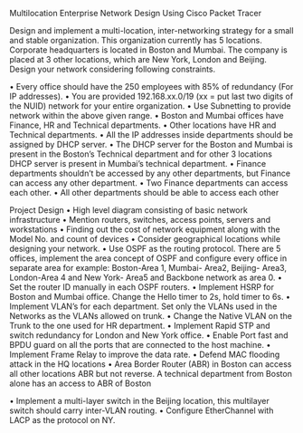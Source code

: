
Multilocation Enterprise Network Design Using Cisco Packet Tracer

Design and implement a multi-location, inter-networking strategy for a small and stable organization. This organization currently has 5 locations. Corporate headquarters is located in Boston and Mumbai. The company is placed at 3 other locations, which are New York, London and Beijing. Design your network considering following constraints.

• Every office should have the 250 employees with 85% of redundancy (For IP addresses).
• You are provided 192.168.xx.0/19 (xx = put last two digits of the NUID) network for your entire organization.
• Use Subnetting to provide network within the above given range.
• Boston and Mumbai offices have Finance, HR and Technical departments.
• Other locations have HR and Technical departments.
• All the IP addresses inside departments should be assigned by DHCP server.
• The DHCP server for the Boston and Mumbai is present in the Boston’s Technical department and for other 3 locations DHCP server is present in Mumbai’s technical department.
• Finance departments shouldn’t be accessed by any other departments, but Finance can access any other department.
• Two Finance departments can access each other.
• All other departments should be able to access each other

Project Design
• High level diagram consisting of basic network infrastructure
• Mention routers, switches, access points, servers and workstations
• Finding out the cost of network equipment along with the Model No. and count of devices
• Consider geographical locations while designing your network.
• Use OSPF as the routing protocol. There are 5 offices, implement the area concept of OSPF and configure every office in separate area for example: Boston-Area 1, Mumbai- Area2, Beijing- Area3, London-Area 4 and New York- Area5 and Backbone network as area 0.
• Set the router ID manually in each OSPF routers.
• Implement HSRP for Boston and Mumbai office. Change the Hello timer to 2s, hold timer to 6s.
• Implement VLAN’s for each department. Set only the VLANs used in the Networks as the VLANs allowed on trunk.
• Change the Native VLAN on the Trunk to the one used for HR department.
• Implement Rapid STP and switch redundancy for London and New York office.
• Enable Port fast and BPDU guard on all the ports that are connected to the host machine.
• Implement Frame Relay to improve the data rate.
• Defend MAC flooding attack in the HQ locations
• Area Border Router (ABR) in Boston can access all other locations ABR but not reverse. A technical department from Boston alone has an access to ABR of Boston

• Implement a multi-layer switch in the Beijing location, this multilayer switch should carry inter-VLAN routing.
• Configure EtherChannel with LACP as the protocol on NY.
